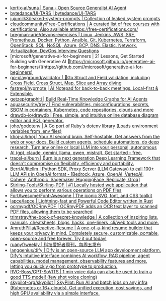 + [kortix-ai/suna | Suna - Open Source Generalist AI Agent](https://github.com//kortix-ai/suna)
+ [bytedance/UI-TARS | bytedance/UI-TARS](https://github.com//bytedance/UI-TARS)
+ [jujumilk3/leaked-system-prompts | Collection of leaked system prompts](https://github.com//jujumilk3/leaked-system-prompts)
+ [cloudcommunity/Free-Certifications | A curated list of free courses with certifications. Also available athttps://free-certifications.com/](https://github.com//cloudcommunity/Free-Certifications)
+ [bregman-arie/devops-exercises | Linux, Jenkins, AWS, SRE, Prometheus, Docker, Python, Ansible, Git, Kubernetes, Terraform, OpenStack, SQL, NoSQL, Azure, GCP, DNS, Elastic, Network, Virtualization. DevOps Interview Questions](https://github.com//bregman-arie/devops-exercises)
+ [microsoft/generative-ai-for-beginners | 21 Lessons, Get Started Building with Generative AI 🔗https://microsoft.github.io/generative-ai-for-beginners/](https://github.com//microsoft/generative-ai-for-beginners)
+ [go-playground/validator | 💯Go Struct and Field validation, including Cross Field, Cross Struct, Map, Slice and Array diving](https://github.com//go-playground/validator)
+ [fastrepl/hyprnote | AI Notepad for back-to-back meetings. Local-first & Extensible.](https://github.com//fastrepl/hyprnote)
+ [getzep/graphiti | Build Real-Time Knowledge Graphs for AI Agents](https://github.com//getzep/graphiti)
+ [aquasecurity/trivy | Find vulnerabilities, misconfigurations, secrets, SBOM in containers, Kubernetes, code repositories, clouds and more](https://github.com//aquasecurity/trivy)
+ [drawdb-io/drawdb | Free, simple, and intuitive online database diagram editor and SQL generator.](https://github.com//drawdb-io/drawdb)
+ [joho/godotenv | A Go port of Ruby's dotenv library (Loads environment variables from .env files)](https://github.com//joho/godotenv)
+ [khoj-ai/khoj | Your AI second brain. Self-hostable. Get answers from the web or your docs. Build custom agents, schedule automations, do deep research. Turn any online or local LLM into your personal, autonomous AI (gpt, claude, gemini, llama, qwen, mistral). Get started - free.](https://github.com//khoj-ai/khoj)
+ [tracel-ai/burn | Burn is a next generation Deep Learning Framework that doesn't compromise on flexibility, efficiency and portability.](https://github.com//tracel-ai/burn)
+ [BerriAI/litellm | Python SDK, Proxy Server (LLM Gateway) to call 100+ LLM APIs in OpenAI format - [Bedrock, Azure, OpenAI, VertexAI, Cohere, Anthropic, Sagemaker, HuggingFace, Replicate, Groq]](https://github.com//BerriAI/litellm)
+ [Stirling-Tools/Stirling-PDF | #1 Locally hosted web application that allows you to perform various operations on PDF files](https://github.com//Stirling-Tools/Stirling-PDF)
+ [FortAwesome/Font-Awesome | The iconic SVG, font, and CSS toolkit](https://github.com//FortAwesome/Font-Awesome)
+ [lapce/lapce | Lightning-fast and Powerful Code Editor written in Rust](https://github.com//lapce/lapce)
+ [ocrmypdf/OCRmyPDF | OCRmyPDF adds an OCR text layer to scanned PDF files, allowing them to be searched](https://github.com//ocrmypdf/OCRmyPDF)
+ [trimstray/the-book-of-secret-knowledge | A collection of inspiring lists, manuals, cheatsheets, blogs, hacks, one-liners, cli/web tools and more.](https://github.com//trimstray/the-book-of-secret-knowledge)
+ [AmruthPillai/Reactive-Resume | A one-of-a-kind resume builder that keeps your privacy in mind. Completely secure, customizable, portable, open-source and free forever. Try it out today!](https://github.com//AmruthPillai/Reactive-Resume)
+ [ruanyf/weekly | 科技爱好者周刊，每周五发布](https://github.com//ruanyf/weekly)
+ [langgenius/dify | Dify is an open-source LLM app development platform. Dify's intuitive interface combines AI workflow, RAG pipeline, agent capabilities, model management, observability features and more, letting you quickly go from prototype to production.](https://github.com//langgenius/dify)
+ [RVC-Boss/GPT-SoVITS | 1 min voice data can also be used to train a good TTS model! (few shot voice cloning)](https://github.com//RVC-Boss/GPT-SoVITS)
+ [skypilot-org/skypilot | SkyPilot: Run AI and batch jobs on any infra (Kubernetes or 16+ clouds). Get unified execution, cost savings, and high GPU availability via a simple interface.](https://github.com//skypilot-org/skypilot)
